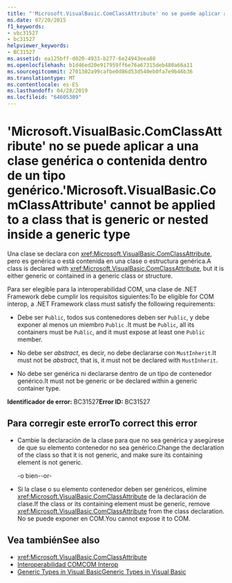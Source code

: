 ```yaml
---
title: "'Microsoft.VisualBasic.ComClassAttribute' no se puede aplicar a una clase genérica o contenida dentro de un tipo genérico."
ms.date: 07/20/2015
f1_keywords:
- vbc31527
- bc31527
helpviewer_keywords:
- BC31527
ms.assetid: ea125bff-d020-4933-b277-6e24943eea88
ms.openlocfilehash: b1d46ed20e917959ff6e76a67315deb480a66a11
ms.sourcegitcommit: 2701302a99cafbe0d86d53d540eb0fa7e9b46b36
ms.translationtype: MT
ms.contentlocale: es-ES
ms.lasthandoff: 04/28/2019
ms.locfileid: "64605309"
---
```

# <a name="microsoftvisualbasiccomclassattribute-cannot-be-applied-to-a-class-that-is-generic-or-nested-inside-a-generic-type"></a><span data-ttu-id="57ba1-102">'Microsoft.VisualBasic.ComClassAttribute' no se puede aplicar a una clase genérica o contenida dentro de un tipo genérico.</span><span class="sxs-lookup"><span data-stu-id="57ba1-102">'Microsoft.VisualBasic.ComClassAttribute' cannot be applied to a class that is generic or nested inside a generic type</span></span>
<span data-ttu-id="57ba1-103">Una clase se declara con <xref:Microsoft.VisualBasic.ComClassAttribute>, pero es genérica o está contenida en una clase o estructura genérica.</span><span class="sxs-lookup"><span data-stu-id="57ba1-103">A class is declared with <xref:Microsoft.VisualBasic.ComClassAttribute>, but it is either generic or contained in a generic class or structure.</span></span>  
  
 <span data-ttu-id="57ba1-104">Para ser elegible para la interoperabilidad COM, una clase de .NET Framework debe cumplir los requisitos siguientes:</span><span class="sxs-lookup"><span data-stu-id="57ba1-104">To be eligible for COM interop, a .NET Framework class must satisfy the following requirements:</span></span>  
  
- <span data-ttu-id="57ba1-105">Debe ser `Public`, todos sus contenedores deben ser `Public`, y debe exponer al menos un miembro `Public` .</span><span class="sxs-lookup"><span data-stu-id="57ba1-105">It must be `Public`, all its containers must be `Public`, and it must expose at least one `Public` member.</span></span>  
  
- <span data-ttu-id="57ba1-106">No debe ser *abstract*, es decir, no debe declararse con `MustInherit`.</span><span class="sxs-lookup"><span data-stu-id="57ba1-106">It must not be *abstract*, that is, it must not be declared with `MustInherit`.</span></span>  
  
- <span data-ttu-id="57ba1-107">No debe ser genérica ni declararse dentro de un tipo de contenedor genérico.</span><span class="sxs-lookup"><span data-stu-id="57ba1-107">It must not be generic or be declared within a generic container type.</span></span>  
  
 <span data-ttu-id="57ba1-108">**Identificador de error:** BC31527</span><span class="sxs-lookup"><span data-stu-id="57ba1-108">**Error ID:** BC31527</span></span>  
  
## <a name="to-correct-this-error"></a><span data-ttu-id="57ba1-109">Para corregir este error</span><span class="sxs-lookup"><span data-stu-id="57ba1-109">To correct this error</span></span>  
  
- <span data-ttu-id="57ba1-110">Cambie la declaración de la clase para que no sea genérica y asegúrese de que su elemento contenedor no sea genérico.</span><span class="sxs-lookup"><span data-stu-id="57ba1-110">Change the declaration of the class so that it is not generic, and make sure its containing element is not generic.</span></span>  
  
     <span data-ttu-id="57ba1-111">-o bien-</span><span class="sxs-lookup"><span data-stu-id="57ba1-111">-or-</span></span>  
  
- <span data-ttu-id="57ba1-112">Si la clase o su elemento contenedor deben ser genéricos, elimine <xref:Microsoft.VisualBasic.ComClassAttribute> de la declaración de clase.</span><span class="sxs-lookup"><span data-stu-id="57ba1-112">If the class or its containing element must be generic, remove <xref:Microsoft.VisualBasic.ComClassAttribute> from the class declaration.</span></span> <span data-ttu-id="57ba1-113">No se puede exponer en COM.</span><span class="sxs-lookup"><span data-stu-id="57ba1-113">You cannot expose it to COM.</span></span>  
  
## <a name="see-also"></a><span data-ttu-id="57ba1-114">Vea también</span><span class="sxs-lookup"><span data-stu-id="57ba1-114">See also</span></span>

- <xref:Microsoft.VisualBasic.ComClassAttribute>
- [<span data-ttu-id="57ba1-115">Interoperabilidad COM</span><span class="sxs-lookup"><span data-stu-id="57ba1-115">COM Interop</span></span>](../../visual-basic/programming-guide/com-interop/index.md)
- [<span data-ttu-id="57ba1-116">Generic Types in Visual Basic</span><span class="sxs-lookup"><span data-stu-id="57ba1-116">Generic Types in Visual Basic</span></span>](../../visual-basic/programming-guide/language-features/data-types/generic-types.md)
